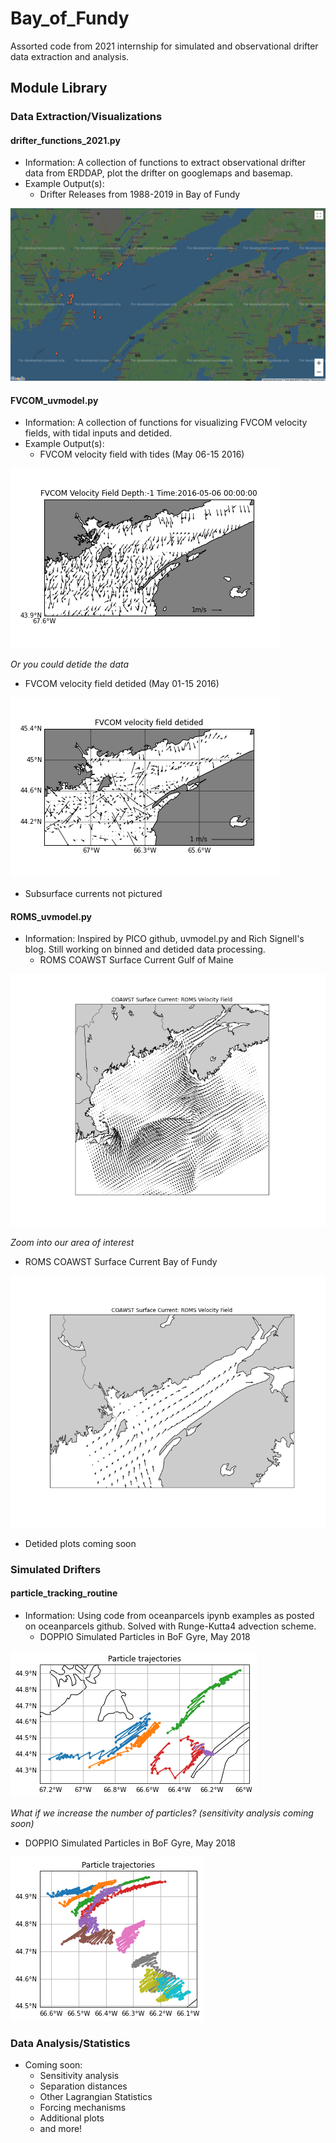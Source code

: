 # Bay_of_Fundy
Assorted code from 2021 internship for simulated and observational drifter data extraction and analysis.


## Module Library

### Data Extraction/Visualizations
#### drifter_functions_2021.py
- Information: A collection of functions to extract observational drifter data from ERDDAP, plot the drifter on googlemaps and basemap.
- Example Output(s): 
  - Drifter Releases from 1988-2019 in Bay of Fundy

![Image of Drifter Releases from 1988-2019 in Bay of Fundy](https://github.com/markeleone/Bay_of_Fundy/blob/main/plots/drifterrelease_gmap_screenshot.png)


#### FVCOM_uvmodel.py
- Information: A collection of functions for visualizing FVCOM velocity fields, with tidal inputs and detided.
- Example Output(s):
  - FVCOM velocity field with tides (May 06-15 2016)

![Image of FVCOM velocity field with tides](https://github.com/markeleone/Bay_of_Fundy/blob/main/plots/FVCOM_velocity_field_with_tides_05062016-05152016_1m.png)

*Or you could detide the data*

  - FVCOM velocity field detided (May 01-15 2016)

![Image of FVCOM velocity field detided](https://github.com/markeleone/Bay_of_Fundy/blob/main/plots/FVCOM_velocity_field_detided_05012016-05152016_30m.png)


  - Subsurface currents not pictured


#### ROMS_uvmodel.py
- Information: Inspired by PICO github, uvmodel.py and Rich Signell's blog. Still working on binned and detided data processing.
  - ROMS COAWST Surface Current Gulf of Maine

![Image of COAWST Surface Current Gulf of Maine](https://github.com/markeleone/Bay_of_Fundy/blob/main/plots/ROMS_velocity_field_nocolor.png)

*Zoom into our area of interest*

  - ROMS COAWST Surface Current Bay of Fundy

![Image of COAWST Surface Current Bay of Fundy](https://github.com/markeleone/Bay_of_Fundy/blob/main/plots/ROMS_velocity_field_nocolor_BoF.png)

  - Detided plots coming soon


### Simulated Drifters
#### particle_tracking_routine
- Information: Using code from oceanparcels ipynb examples as posted on oceanparcels github. Solved with Runge-Kutta4 advection scheme.
  - DOPPIO Simulated Particles in BoF Gyre, May 2018

![Image of DOPPIO Simulated Particles](https://github.com/markeleone/Bay_of_Fundy/blob/main/plots/BoFParticleTrack1.png)

*What if we increase the number of particles? (sensitivity analysis coming soon)*

  - DOPPIO Simulated Particles in BoF Gyre, May 2018

![Image of DOPPIO Simulated Particles](https://github.com/markeleone/Bay_of_Fundy/blob/main/plots/BoFParticleTrack_05.01.2018_05.15.2018_10_2.png)
  
  
  
### Data Analysis/Statistics
- Coming soon: 
  - Sensitivity analysis
  - Separation distances
  - Other Lagrangian Statistics
  - Forcing mechanisms
  - Additional plots
  - and more!
  
